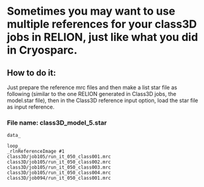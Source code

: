 # Sometimes you may want to use multiple references for your class3D jobs in RELION, just like what you did in Cryosparc. 
## How to do it: 
Just prepare the reference mrc files and then make a list star file as following (similar to the one RELION generated in Class3D jobs, the model.star file), then in the Class3D reference input option, load the star file as input reference. 

### File name: class3D_model_5.star
```
data_

loop_
_rlnReferenceImage #1
class3D/job105/run_it_050_class001.mrc
class3D/job105/run_it_050_class002.mrc
class3D/job105/run_it_050_class003.mrc
class3D/job105/run_it_050_class004.mrc
class3D/job094/run_it_050_class001.mrc
```
